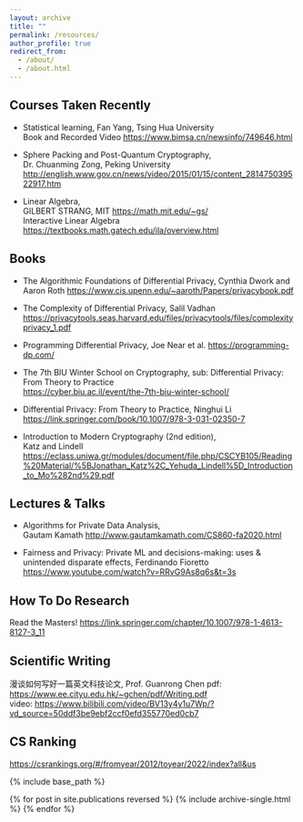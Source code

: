 ```yaml
---
layout: archive
title: ""
permalink: /resources/
author_profile: true
redirect_from: 
  - /about/
  - /about.html
---
```


## Courses Taken Recently
- Statistical learning, 
Fan Yang, Tsing Hua University  
Book and Recorded Video   https://www.bimsa.cn/newsinfo/749646.html

- Sphere Packing and Post-Quantum Cryptography,      
Dr. Chuanming Zong,   Peking University  
http://english.www.gov.cn/news/video/2015/01/15/content_281475039522917.htm

- Linear Algebra,   
GILBERT STRANG,  MIT 
https://math.mit.edu/~gs/   
Interactive Linear Algebra    https://textbooks.math.gatech.edu/ila/overview.html

## Books
-   The Algorithmic Foundations of Differential Privacy, 
Cynthia Dwork and Aaron Roth
https://www.cis.upenn.edu/~aaroth/Papers/privacybook.pdf  

- The Complexity of Differential Privacy,
Salil Vadhan 
https://privacytools.seas.harvard.edu/files/privacytools/files/complexityprivacy_1.pdf 

- Programming Differential Privacy,
Joe Near et al. https://programming-dp.com/

- The 7th BIU Winter School on Cryptography,   sub: Differential Privacy: From Theory to Practice  
https://cyber.biu.ac.il/event/the-7th-biu-winter-school/   


- Differential Privacy: From Theory to Practice, 
Ninghui Li  https://link.springer.com/book/10.1007/978-3-031-02350-7   

- Introduction to Modern Cryptography (2nd edition),   
Katz and Lindell    
https://eclass.uniwa.gr/modules/document/file.php/CSCYB105/Reading%20Material/%5BJonathan_Katz%2C_Yehuda_Lindell%5D_Introduction_to_Mo%282nd%29.pdf


## Lectures  \& Talks
- Algorithms for Private Data Analysis,  
Gautam Kamath    http://www.gautamkamath.com/CS860-fa2020.html  


- Fairness and Privacy: Private ML and decisions-making: uses & unintended disparate effects,
Ferdinando Fioretto        https://www.youtube.com/watch?v=RRvG9As8q6s&t=3s  


## How To Do Research 
Read the Masters!   https://link.springer.com/chapter/10.1007/978-1-4613-8127-3_11 


## Scientific Writing
漫谈如何写好一篇英文科技论文, Prof. Guanrong Chen pdf: https://www.ee.cityu.edu.hk/~gchen/pdf/Writing.pdf   
video: https://www.bilibili.com/video/BV13y4y1u7Wp/?vd_source=50ddf3be9ebf2ccf0efd355770ed0cb7  

## CS Ranking
https://csrankings.org/#/fromyear/2012/toyear/2022/index?all&us


{% include base_path %}

{% for post in site.publications reversed %}
  {% include archive-single.html %}
{% endfor %}



